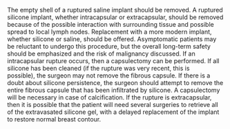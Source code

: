 The empty shell of a ruptured saline implant should be removed. A ruptured silicone implant, whether intracapsular or extracapsular, should be removed because of the possible interaction with surrounding tissue and possible spread to local lymph nodes. Replacement with a more modern implant, whether silicone or saline, should be offered. Asymptomatic patients may be reluctant to undergo this procedure, but the overall long-term safety should be emphasized and the risk of malignancy discussed. If an intracapsular rupture occurs, then a capsulectomy can be performed. If all silicone has been cleaned (if the rupture was very recent, this is possible), the surgeon may not remove the fibrous capsule. If there is a doubt about silicone persistence, the surgeon should attempt to remove the entire fibrous capsule that has been infiltrated by silicone. A capsulectomy will be necessary in case of calcification. If the rupture is extracapsular, then it is possible that the patient will need several surgeries to retrieve all of the extravasated silicone gel, with a delayed replacement of the implant to restore normal breast contour.